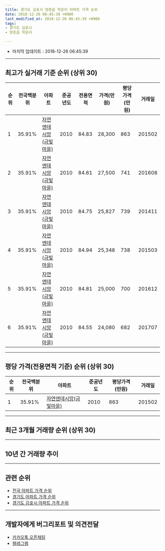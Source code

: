 ```yaml
---
title: 경기도 김포시 양촌읍 학운리 아파트 가격 순위
date: 2018-12-26 06:45:39 +0900
last_modified_at: 2018-12-26 06:45:39 +0900
tags:
- 경기도 김포시
- 양촌읍 학운리

---
```


* 마지막 업데이트 : 2018-12-26 06:45:39

---

## 최고가 실거래 기준 순위 (상위 30)


|순위|전국백분위|아파트|준공년도|전용면적|가격(만원)|평당가격(만원)|거래일|
|---|---|---|---|---|---|---|---|
|1|35.91%|[자연앤데시앙(금빛마을)](https://search.naver.com/search.naver?query=%EA%B2%BD%EA%B8%B0%EB%8F%84+%EA%B9%80%ED%8F%AC%EC%8B%9C+%EC%96%91%EC%B4%8C%EC%9D%8D+%ED%95%99%EC%9A%B4%EB%A6%AC+%EC%9E%90%EC%97%B0%EC%95%A4%EB%8D%B0%EC%8B%9C%EC%95%99%28%EA%B8%88%EB%B9%9B%EB%A7%88%EC%9D%84%29)|2010|84.83|28,300|863|201502|
|2|35.91%|[자연앤데시앙(금빛마을)](https://search.naver.com/search.naver?query=%EA%B2%BD%EA%B8%B0%EB%8F%84+%EA%B9%80%ED%8F%AC%EC%8B%9C+%EC%96%91%EC%B4%8C%EC%9D%8D+%ED%95%99%EC%9A%B4%EB%A6%AC+%EC%9E%90%EC%97%B0%EC%95%A4%EB%8D%B0%EC%8B%9C%EC%95%99%28%EA%B8%88%EB%B9%9B%EB%A7%88%EC%9D%84%29)|2010|84.61|27,500|741|201608|
|3|35.91%|[자연앤데시앙(금빛마을)](https://search.naver.com/search.naver?query=%EA%B2%BD%EA%B8%B0%EB%8F%84+%EA%B9%80%ED%8F%AC%EC%8B%9C+%EC%96%91%EC%B4%8C%EC%9D%8D+%ED%95%99%EC%9A%B4%EB%A6%AC+%EC%9E%90%EC%97%B0%EC%95%A4%EB%8D%B0%EC%8B%9C%EC%95%99%28%EA%B8%88%EB%B9%9B%EB%A7%88%EC%9D%84%29)|2010|84.75|25,827|739|201411|
|4|35.91%|[자연앤데시앙(금빛마을)](https://search.naver.com/search.naver?query=%EA%B2%BD%EA%B8%B0%EB%8F%84+%EA%B9%80%ED%8F%AC%EC%8B%9C+%EC%96%91%EC%B4%8C%EC%9D%8D+%ED%95%99%EC%9A%B4%EB%A6%AC+%EC%9E%90%EC%97%B0%EC%95%A4%EB%8D%B0%EC%8B%9C%EC%95%99%28%EA%B8%88%EB%B9%9B%EB%A7%88%EC%9D%84%29)|2010|84.94|25,348|738|201503|
|5|35.91%|[자연앤데시앙(금빛마을)](https://search.naver.com/search.naver?query=%EA%B2%BD%EA%B8%B0%EB%8F%84+%EA%B9%80%ED%8F%AC%EC%8B%9C+%EC%96%91%EC%B4%8C%EC%9D%8D+%ED%95%99%EC%9A%B4%EB%A6%AC+%EC%9E%90%EC%97%B0%EC%95%A4%EB%8D%B0%EC%8B%9C%EC%95%99%28%EA%B8%88%EB%B9%9B%EB%A7%88%EC%9D%84%29)|2010|84.81|25,000|700|201612|
|6|35.91%|[자연앤데시앙(금빛마을)](https://search.naver.com/search.naver?query=%EA%B2%BD%EA%B8%B0%EB%8F%84+%EA%B9%80%ED%8F%AC%EC%8B%9C+%EC%96%91%EC%B4%8C%EC%9D%8D+%ED%95%99%EC%9A%B4%EB%A6%AC+%EC%9E%90%EC%97%B0%EC%95%A4%EB%8D%B0%EC%8B%9C%EC%95%99%28%EA%B8%88%EB%B9%9B%EB%A7%88%EC%9D%84%29)|2010|84.55|24,080|682|201707|


---

## 평당 가격(전용면적 기준) 순위 (상위 30)


|순위|전국백분위|아파트|준공년도|평당가격(만원)|거래일|
|---|---|---|---|---|---|
|1|35.91%|[자연앤데시앙(금빛마을)](https://search.naver.com/search.naver?query=%EA%B2%BD%EA%B8%B0%EB%8F%84+%EA%B9%80%ED%8F%AC%EC%8B%9C+%EC%96%91%EC%B4%8C%EC%9D%8D+%ED%95%99%EC%9A%B4%EB%A6%AC+%EC%9E%90%EC%97%B0%EC%95%A4%EB%8D%B0%EC%8B%9C%EC%95%99%28%EA%B8%88%EB%B9%9B%EB%A7%88%EC%9D%84%29)|2010|863|201502|


---

## 최근 3개월 거래량 순위 (상위 30)


<div style="width:100%;">
    <canvas id="deal_count_ranking" height="250"></canvas>
</div>


<script>
new Chart(document.getElementById("deal_count_ranking"), {
    type: 'horizontalBar',
    data: {
        labels: ['자연앤데시앙(금빛마을)'],
        datasets: [{
            label: '실거래 수',
            data: [7],
            borderColor: "rgba(255, 0, 128, 1)",
            backgroundColor: "rgba(255, 0, 128, 0.5)",
            fill: false,
        }]
    },
    options: {
        responsive: true,
        title: {
            display: true,
            text: '최근 3개월 거래량 순위'
        },
        tooltips: {
            mode: 'index',
            intersect: false,
            callbacks: {
                title: function(tooltipItems, data) {
                    return "실거래 수:";
                },
                label: function(tooltipItem, data) {
                    return data.labels[tooltipItem.index] + ": " + tooltipItem.xLabel;
                }
            }
        },
        hover: {
            mode: 'nearest',
            intersect: true
        },
        scales: {
            xAxes: [{
                display: true,
                scaleLabel: {
                    display: true,
                    labelString: '실거래 수'
                },
                ticks: {
                    suggestedMin: 0,
                }
            }],
            yAxes: [{
                display: true,
                ticks: {
                    autoSkip: false,
                    callback: function(value, index, values) {
                        if (value.length > 15)
                            return value.substr(0, 13) + "...";
                        else
                            return value;
                    }
                },
                scaleLabel: {
                    display: false,
                }
            }]
        }
    }
});

</script>


---

## 10년 간 거래량 추이


<div style="width:100%;">
    <canvas id="deal_progress" height="250"></canvas>
</div>

<script>
new Chart(document.getElementById("deal_progress"), {
    type: 'line',
    data: {
        labels: ['200812','200901','200902','200903','200904','200905','200906','200907','200908','200909','200910','200911','200912','201001','201002','201003','201004','201005','201006','201007','201008','201009','201010','201011','201012','201101','201102','201103','201104','201105','201106','201107','201108','201109','201110','201111','201112','201201','201202','201203','201204','201205','201206','201207','201208','201209','201210','201211','201212','201301','201302','201303','201304','201305','201306','201307','201308','201309','201310','201311','201312','201401','201402','201403','201404','201405','201406','201407','201408','201409','201410','201411','201412','201501','201502','201503','201504','201505','201506','201507','201508','201509','201510','201511','201512','201601','201602','201603','201604','201605','201606','201607','201608','201609','201610','201611','201612','201701','201702','201703','201704','201705','201706','201707','201708','201709','201710','201711','201712','201801','201802','201803','201804','201805','201806','201807','201808','201809','201810','201811','201812'],
        datasets: [{
            label: '실거래 수',
            pointRadius: 1,
            data: [0, 0, 0, 0, 0, 0, 0, 0, 0, 0, 0, 0, 0, 0, 0, 0, 0, 0, 0, 0, 0, 0, 0, 0, 9, 12, 8, 4, 2, 2, 6, 15, 13, 10, 10, 8, 5, 4, 13, 14, 12, 4, 5, 6, 1, 2, 5, 2, 1, 1, 1, 0, 1, 1, 0, 0, 0, 0, 3, 0, 0, 0, 3, 2, 1, 2, 2, 0, 1, 2, 2, 3, 1, 8, 8, 7, 7, 10, 2, 4, 3, 1, 10, 1, 0, 2, 3, 5, 2, 5, 6, 22, 10, 3, 28, 5, 10, 4, 8, 5, 3, 3, 6, 6, 3, 5, 5, 2, 1, 5, 3, 4, 4, 8, 0, 4, 3, 6, 1, 6, 0],
            borderColor: "rgba(255, 201, 14, 1)",
            backgroundColor: "rgba(255, 201, 14, 0.5)",
            fill: true,
        }]
    },
    options: {
        responsive: true,
        title: {
            display: true,
            text: '10년간 거래량 추이'
        },
        tooltips: {
            mode: 'index',
            intersect: false,
        },
        hover: {
            mode: 'nearest',
            intersect: true
        },
        scales: {
            xAxes: [{
                display: true,
                scaleLabel: {
                    display: true,
                    labelString: '년/월'
                }
            }],
            yAxes: [{
                display: true,
                ticks: {
                    suggestedMin: 0,
                },
                scaleLabel: {
                    display: true,
                    labelString: '실거래 수'
                }
            }]
        }
    }
});

</script>


---

## 관련 순위

- [전국 아파트 가격 순위](https://inasie.github.io/apt-ranking/전국)
- [경기도 아파트 가격 순위](https://inasie.github.io/apt-ranking/경기도)
- [경기도 김포시 아파트 가격 순위](https://inasie.github.io/apt-ranking/경기도-김포시)


---

## 개발자에게 버그리포트 및 의견전달

- [카카오톡 오픈채팅](https://open.kakao.com/o/gLJUAP4)
- [텔레그램](https://t.me/inasie)

